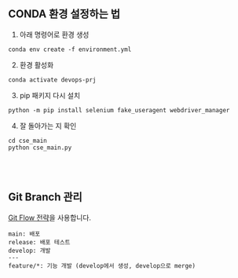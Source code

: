 ## CONDA 환경 설정하는 법

1. 아래 명령어로 환경 생성

```
conda env create -f environment.yml
```

2. 환경 활성화

```
conda activate devops-prj
```

3. pip 패키지 다시 설치

```
python -m pip install selenium fake_useragent webdriver_manager
```

4. 잘 돌아가는 지 확인

```
cd cse_main
python cse_main.py
```

<br />
<br />

## Git Branch 관리

[Git Flow 전략](https://inpa.tistory.com/entry/GIT-%E2%9A%A1%EF%B8%8F-github-flow-git-flow-%F0%9F%93%88-%EB%B8%8C%EB%9E%9C%EC%B9%98-%EC%A0%84%EB%9E%B5)을 사용합니다.

```
main: 배포
release: 배포 테스트
develop: 개발
---
feature/*: 기능 개발 (develop에서 생성, develop으로 merge)
```
